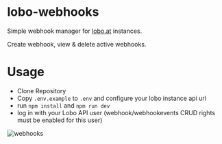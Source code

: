 # lobo-webhooks
Simple webhook manager for [lobo.at](lobo.at) instances.

Create webhook, view & delete active webhooks.

# Usage

- Clone Repository
- Copy `.env.example` to `.env` and configure your lobo instance api url
- run `npm install` and `npm run dev`
- log in with your Lobo API user (webhook/webhookevents CRUD rights must be enabled for this user)

![webhooks](https://github.com/andrinheusser/lobo-webhooks/assets/318474/83d0badc-a745-4c7d-adb4-ed81b5368a1b)
